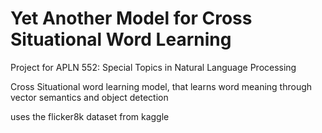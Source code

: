 # Yet Another Model for Cross Situational Word Learning
Project for APLN 552: Special Topics in Natural Language Processing

Cross Situational word learning model, that learns word meaning through vector semantics and object detection

uses the flicker8k dataset from kaggle
